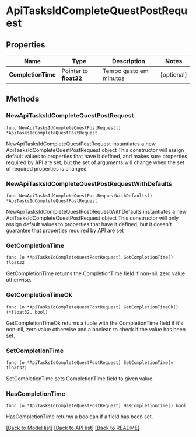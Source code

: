 # ApiTasksIdCompleteQuestPostRequest

## Properties

Name | Type | Description | Notes
------------ | ------------- | ------------- | -------------
**CompletionTime** | Pointer to **float32** | Tempo gasto em minutos | [optional] 

## Methods

### NewApiTasksIdCompleteQuestPostRequest

`func NewApiTasksIdCompleteQuestPostRequest() *ApiTasksIdCompleteQuestPostRequest`

NewApiTasksIdCompleteQuestPostRequest instantiates a new ApiTasksIdCompleteQuestPostRequest object
This constructor will assign default values to properties that have it defined,
and makes sure properties required by API are set, but the set of arguments
will change when the set of required properties is changed

### NewApiTasksIdCompleteQuestPostRequestWithDefaults

`func NewApiTasksIdCompleteQuestPostRequestWithDefaults() *ApiTasksIdCompleteQuestPostRequest`

NewApiTasksIdCompleteQuestPostRequestWithDefaults instantiates a new ApiTasksIdCompleteQuestPostRequest object
This constructor will only assign default values to properties that have it defined,
but it doesn't guarantee that properties required by API are set

### GetCompletionTime

`func (o *ApiTasksIdCompleteQuestPostRequest) GetCompletionTime() float32`

GetCompletionTime returns the CompletionTime field if non-nil, zero value otherwise.

### GetCompletionTimeOk

`func (o *ApiTasksIdCompleteQuestPostRequest) GetCompletionTimeOk() (*float32, bool)`

GetCompletionTimeOk returns a tuple with the CompletionTime field if it's non-nil, zero value otherwise
and a boolean to check if the value has been set.

### SetCompletionTime

`func (o *ApiTasksIdCompleteQuestPostRequest) SetCompletionTime(v float32)`

SetCompletionTime sets CompletionTime field to given value.

### HasCompletionTime

`func (o *ApiTasksIdCompleteQuestPostRequest) HasCompletionTime() bool`

HasCompletionTime returns a boolean if a field has been set.


[[Back to Model list]](../README.md#documentation-for-models) [[Back to API list]](../README.md#documentation-for-api-endpoints) [[Back to README]](../README.md)


